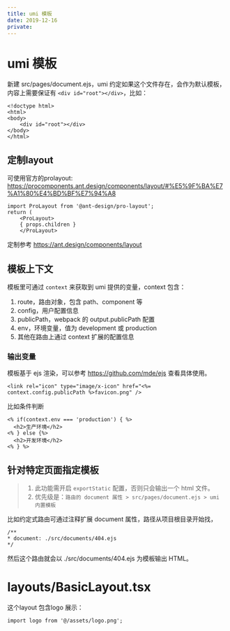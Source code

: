 ```yaml
---
title: umi 模板
date: 2019-12-16
private: 
---
```

# umi 模板
新建 src/pages/document.ejs，umi 约定如果这个文件存在，会作为默认模板，内容上需要保证有 `<div id="root"></div>`，比如：

    <!doctype html>
    <html>
    <body>
        <div id="root"></div>
    </body>
    </html>

## 定制layout
可使用官方的prolayout: https://procomponents.ant.design/components/layout/#%E5%9F%BA%E7%A1%80%E4%BD%BF%E7%94%A8

    import ProLayout from '@ant-design/pro-layout';
    return (
        <ProLayout>
        { props.children }
        </ProLayout>

定制参考 https://ant.design/components/layout
## 模板上下文
模板里可通过 `context` 来获取到 umi 提供的变量，context 包含：

1. route，路由对象，包含 path、component 等
2. config，用户配置信息
3. publicPath，webpack 的 output.publicPath 配置
4. env，环境变量，值为 development 或 production
5. 其他在路由上通过 context 扩展的配置信息


### 输出变量
模板基于 ejs 渲染，可以参考 https://github.com/mde/ejs 查看具体使用。

    <link rel="icon" type="image/x-icon" href="<%= context.config.publicPath %>favicon.png" />

比如条件判断

    <% if(context.env === 'production') { %>
      <h2>生产环境</h2>
    <% } else {%>
      <h2>开发环境</h2>
    <% } %>

## 针对特定页面指定模板
> 1. 此功能需开启 `exportStatic` 配置，否则只会输出一个 html 文件。
> 2. 优先级是：`路由的 document 属性 > src/pages/document.ejs > umi 内置模板`

比如约定式路由可通过注释扩展 document 属性，路径从项目根目录开始找，

    /**
    * document: ./src/documents/404.ejs
    */

然后这个路由就会以 ./src/documents/404.ejs 为模板输出 HTML。

# layouts/BasicLayout.tsx
这个layout 包含logo 展示：

    import logo from '@/assets/logo.png';
